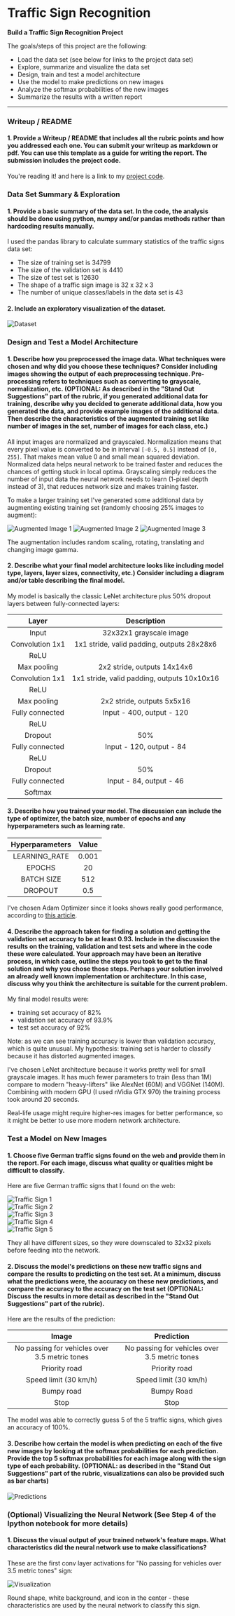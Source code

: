 # Traffic Sign Recognition

**Build a Traffic Sign Recognition Project**

The goals/steps of this project are the following:
* Load the data set (see below for links to the project data set)
* Explore, summarize and visualize the data set
* Design, train and test a model architecture
* Use the model to make predictions on new images
* Analyze the softmax probabilities of the new images
* Summarize the results with a written report


[//]: # (Image References)

[dataset]: ./examples/dataset.png "Dataset"
[aug1]: ./examples/aug1.png "Augmented Image 1"
[aug2]: ./examples/aug2.png "Augmented Image 2"
[aug3]: ./examples/aug3.png "Augmented Image 3"
[sign1]: ./german-signs/1.jpg "Traffic Sign 1"
[sign2]: ./german-signs/2.jpg "Traffic Sign 2"
[sign3]: ./german-signs/3.jpg "Traffic Sign 3"
[sign4]: ./german-signs/4.jpg "Traffic Sign 4"
[sign5]: ./german-signs/5.jpg "Traffic Sign 5"
[predictions]: ./examples/predictions.png "Predictions"
[visualization]: ./examples/visualization.png "Visualization"

---
### Writeup / README

#### 1. Provide a Writeup / README that includes all the rubric points and how you addressed each one. You can submit your writeup as markdown or pdf. You can use this template as a guide for writing the report. The submission includes the project code.

You're reading it! and here is a link to my [project code](https://github.com/istepanov/Udacity-CarND-P2-Traffic-Sign-Classifier-Project/blob/master/Traffic_Sign_Classifier.ipynb).

### Data Set Summary & Exploration

#### 1. Provide a basic summary of the data set. In the code, the analysis should be done using python, numpy and/or pandas methods rather than hardcoding results manually.

I used the pandas library to calculate summary statistics of the traffic
signs data set:

* The size of training set is 34799
* The size of the validation set is 4410
* The size of test set is 12630
* The shape of a traffic sign image is 32 x 32 x 3
* The number of unique classes/labels in the data set is 43

#### 2. Include an exploratory visualization of the dataset.

![Dataset][dataset]

### Design and Test a Model Architecture

#### 1. Describe how you preprocessed the image data. What techniques were chosen and why did you choose these techniques? Consider including images showing the output of each preprocessing technique. Pre-processing refers to techniques such as converting to grayscale, normalization, etc. (OPTIONAL: As described in the "Stand Out Suggestions" part of the rubric, if you generated additional data for training, describe why you decided to generate additional data, how you generated the data, and provide example images of the additional data. Then describe the characteristics of the augmented training set like number of images in the set, number of images for each class, etc.)

All input images are normalized and grayscaled. Normalization means that every pixel value is converted to be in interval `[-0.5, 0.5]` instead of `[0, 255]`. That makes mean value 0 and small mean squared deviation. Normalized data helps neural network to be trained faster and reduces the chances of getting stuck in local optima. Grayscaling simply reduces the number of input data the neural network needs to learn (1-pixel depth instead of 3), that reduces network size and makes training faster.

To make a larger training set I've generated some additional data by augmenting existing training set (randomly choosing 25% images to augment):

![Augmented Image 1][aug1] ![Augmented Image 2][aug2] ![Augmented Image 3][aug3]

The augmentation includes random scaling, rotating, translating and changing image gamma.

#### 2. Describe what your final model architecture looks like including model type, layers, layer sizes, connectivity, etc.) Consider including a diagram and/or table describing the final model.

My model is basically the classic LeNet architecture plus 50% dropout layers between fully-connected layers:

| Layer                 |     Description                               |
|:---------------------:|:---------------------------------------------:|
| Input                 | 32x32x1 grayscale image                       |
| Convolution 1x1       | 1x1 stride, valid padding, outputs 28x28x6    |
| ReLU                  |                                               |
| Max pooling           | 2x2 stride, outputs 14x14x6                   |
| Convolution 1x1       | 1x1 stride, valid padding, outputs 10x10x16   |
| ReLU                  |                                               |
| Max pooling           | 2x2 stride, outputs 5x5x16                    |
| Fully connected       | Input - 400, output - 120                     |
| ReLU                  |                                               |
| Dropout               | 50%                                           |
| Fully connected       | Input - 120, output - 84                      |
| ReLU                  |                                               |
| Dropout               | 50%                                           |
| Fully connected       | Input - 84, output - 46                       |
| Softmax               |                                               |

#### 3. Describe how you trained your model. The discussion can include the type of optimizer, the batch size, number of epochs and any hyperparameters such as learning rate.

| Hyperparameters       | Value                                         |
|:---------------------:|:---------------------------------------------:|
| LEARNING_RATE         | 0.001                                         |
| EPOCHS                | 20                                            |
| BATCH SIZE            | 512                                           |
| DROPOUT               | 0.5                                           |

I've chosen Adam Optimizer since it looks shows really good performance, according to [this article](http://sebastianruder.com/optimizing-gradient-descent/).

#### 4. Describe the approach taken for finding a solution and getting the validation set accuracy to be at least 0.93. Include in the discussion the results on the training, validation and test sets and where in the code these were calculated. Your approach may have been an iterative process, in which case, outline the steps you took to get to the final solution and why you chose those steps. Perhaps your solution involved an already well known implementation or architecture. In this case, discuss why you think the architecture is suitable for the current problem.

My final model results were:
* training set accuracy of 82%
* validation set accuracy of 93.9%
* test set accuracy of 92%

Note: as we can see training accuracy is lower than validation accuracy, which is quite unusual. My hypothesis: training set is harder to classify because it has distorted augmented images.

I've chosen LeNet architecture because it works pretty well for small grayscale images. It has much fewer parameters to train (less than 1M) compare to modern "heavy-lifters" like AlexNet (60M) and VGGNet (140M). Combining with modern GPU (I used nVidia GTX 970) the training process took around 20 seconds.

Real-life usage might require higher-res images for better performance, so it might be better to use more modern network architecture.

### Test a Model on New Images

#### 1. Choose five German traffic signs found on the web and provide them in the report. For each image, discuss what quality or qualities might be difficult to classify.

Here are five German traffic signs that I found on the web:

![Traffic Sign 1][sign1]<br />
![Traffic Sign 2][sign2]<br />
![Traffic Sign 3][sign3]<br />
![Traffic Sign 4][sign4]<br />
![Traffic Sign 5][sign5]

They all have different sizes, so they were downscaled to 32x32 pixels before feeding into the network.

#### 2. Discuss the model's predictions on these new traffic signs and compare the results to predicting on the test set. At a minimum, discuss what the predictions were, the accuracy on these new predictions, and compare the accuracy to the accuracy on the test set (OPTIONAL: Discuss the results in more detail as described in the "Stand Out Suggestions" part of the rubric).

Here are the results of the prediction:

| Image                                         |     Prediction                                |
|:---------------------------------------------:|:---------------------------------------------:|
| No passing for vehicles over 3.5 metric tones | No passing for vehicles over 3.5 metric tones |
| Priority road                                 | Priority road                                 |
| Speed limit (30 km/h)                         | Speed limit (30 km/h)                         |
| Bumpy road                                    | Bumpy Road                                    |
| Stop                                          | Stop                                          |

The model was able to correctly guess 5 of the 5 traffic signs, which gives an accuracy of 100%.

#### 3. Describe how certain the model is when predicting on each of the five new images by looking at the softmax probabilities for each prediction. Provide the top 5 softmax probabilities for each image along with the sign type of each probability. (OPTIONAL: as described in the "Stand Out Suggestions" part of the rubric, visualizations can also be provided such as bar charts)

![Predictions][predictions]

### (Optional) Visualizing the Neural Network (See Step 4 of the Ipython notebook for more details)

#### 1. Discuss the visual output of your trained network's feature maps. What characteristics did the neural network use to make classifications?

These are the first conv layer activations for "No passing for vehicles over 3.5 metric tones" sign:

![Visualization][visualization]

Round shape, white background, and icon in the center - these characteristics are used by the neural network to classify this sign.
